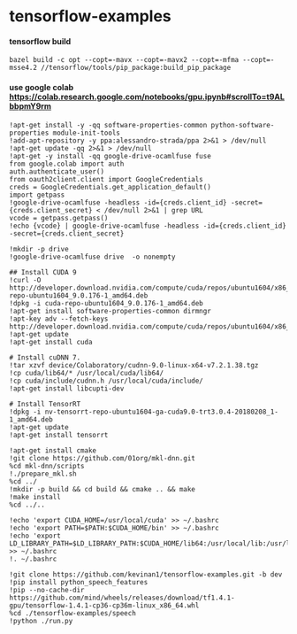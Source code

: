 # tensorflow-examples

#### tensorflow build

    bazel build -c opt --copt=-mavx --copt=-mavx2 --copt=-mfma --copt=-msse4.2 //tensorflow/tools/pip_package:build_pip_package

#### use google colab <https://colab.research.google.com/notebooks/gpu.ipynb#scrollTo=t9ALbbpmY9rm>

    !apt-get install -y -qq software-properties-common python-software-properties module-init-tools
    !add-apt-repository -y ppa:alessandro-strada/ppa 2>&1 > /dev/null
    !apt-get update -qq 2>&1 > /dev/null
    !apt-get -y install -qq google-drive-ocamlfuse fuse
    from google.colab import auth
    auth.authenticate_user()
    from oauth2client.client import GoogleCredentials
    creds = GoogleCredentials.get_application_default()
    import getpass
    !google-drive-ocamlfuse -headless -id={creds.client_id} -secret={creds.client_secret} < /dev/null 2>&1 | grep URL
    vcode = getpass.getpass()
    !echo {vcode} | google-drive-ocamlfuse -headless -id={creds.client_id} -secret={creds.client_secret}
    
    !mkdir -p drive
    !google-drive-ocamlfuse drive  -o nonempty
    
    ## Install CUDA 9
    !curl -O http://developer.download.nvidia.com/compute/cuda/repos/ubuntu1604/x86_64/cuda-repo-ubuntu1604_9.0.176-1_amd64.deb
    !dpkg -i cuda-repo-ubuntu1604_9.0.176-1_amd64.deb
    !apt-get install software-properties-common dirmngr
    !apt-key adv --fetch-keys http://developer.download.nvidia.com/compute/cuda/repos/ubuntu1604/x86_64/7fa2af80.pub
    !apt-get update
    !apt-get install cuda
    
    # Install cuDNN 7.
    !tar xzvf device/Colaboratory/cudnn-9.0-linux-x64-v7.2.1.38.tgz
    !cp cuda/lib64/* /usr/local/cuda/lib64/
    !cp cuda/include/cudnn.h /usr/local/cuda/include/
    !apt-get install libcupti-dev
    
    # Install TensorRT
    !dpkg -i nv-tensorrt-repo-ubuntu1604-ga-cuda9.0-trt3.0.4-20180208_1-1_amd64.deb
    !apt-get update
    !apt-get install tensorrt
    
    !apt-get install cmake
    !git clone https://github.com/01org/mkl-dnn.git
    %cd mkl-dnn/scripts
    !./prepare_mkl.sh
    %cd ../
    !mkdir -p build && cd build && cmake .. && make
    !make install
    %cd ../..
    
    !echo 'export CUDA_HOME=/usr/local/cuda' >> ~/.bashrc
    !echo 'export PATH=$PATH:$CUDA_HOME/bin' >> ~/.bashrc
    !echo 'export LD_LIBRARY_PATH=$LD_LIBRARY_PATH:$CUDA_HOME/lib64:/usr/local/lib:/usr/local/cuda/extras/CUPTI/lib64' >> ~/.bashrc
    !. ~/.bashrc
    
    !git clone https://github.com/kevinan1/tensorflow-examples.git -b dev
    !pip install python_speech_features
    !pip --no-cache-dir https://github.com/mind/wheels/releases/download/tf1.4.1-gpu/tensorflow-1.4.1-cp36-cp36m-linux_x86_64.whl
    %cd ./tensorflow-examples/speech
    !python ./run.py
